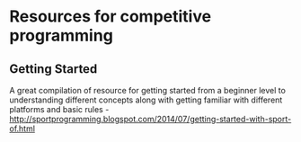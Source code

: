 # Resources for competitive programming

## Getting Started
A great compilation of resource for getting started from a beginner level to understanding different concepts along with
getting familiar with different platforms and basic rules -
http://sportprogramming.blogspot.com/2014/07/getting-started-with-sport-of.html